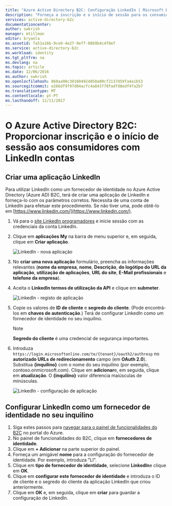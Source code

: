 ```yaml
---
title: "Azure Active Directory B2C: Configuração LinkedIn | Microsoft Docs"
description: "Forneça a inscrição e o início de sessão para os consumidores com contas de LinkedIn nas aplicações que estejam protegidas pelo Azure Active Directory B2C"
services: active-directory-b2c
documentationcenter: 
author: swkrish
manager: mtillman
editor: bryanla
ms.assetid: fa51a16b-9ce9-4e27-9eff-0869b4c4f0ef
ms.service: active-directory-b2c
ms.workload: identity
ms.tgt_pltfrm: na
ms.devlang: na
ms.topic: article
ms.date: 12/06/2016
ms.author: swkrish
ms.openlocfilehash: 860aa90c391604924850a00cf2137d59fa4a1b53
ms.sourcegitcommit: e266df9f97d04acfc4a843770fadfd8edf4fa2b7
ms.translationtype: MT
ms.contentlocale: pt-PT
ms.lasthandoff: 12/11/2017
---
```

# <a name="azure-active-directory-b2c-provide-sign-up-and-sign-in-to-consumers-with-linkedin-accounts"></a>O Azure Active Directory B2C: Proporcionar inscrição e o início de sessão aos consumidores com LinkedIn contas
## <a name="create-a-linkedin-application"></a>Criar uma aplicação LinkedIn
Para utilizar LinkedIn como um fornecedor de identidade no Azure Active Directory (Azure AD) B2C, terá de criar uma aplicação de LinkedIn e forneça-lo com os parâmetros corretos. Necessita de uma conta de LinkedIn para efetuar este procedimento. Se não tiver uma, pode obtê-lo em [https://www.linkedin.com/](https://www.linkedin.com/).

1. Vá para o [site LinkedIn programadores](https://www.developer.linkedin.com/) e inicie sessão com as credenciais da conta LinkedIn.
2. Clique em **aplicações My** na barra de menu superior e, em seguida, clique em **Criar aplicação**.
   
    ![LinkedIn - nova aplicação](./media/active-directory-b2c-setup-li-app/linkedin-new-app.png)
3. No **criar uma nova aplicação** formulário, preencha as informações relevantes (**nome da empresa**, **nome**, **Descrição**, **do logótipo do URL da aplicação**, **utilização de aplicações**, **URL do site**, **E-Mail profissionais** e **telefone da empresa**).
4. Aceita o **LinkedIn termos de utilização da API** e clique em **submeter**.
   
    ![LinkedIn - registo de aplicação](./media/active-directory-b2c-setup-li-app/linkedin-register-app.png)
5. Copie os valores de **ID de cliente** e **segredo do cliente**. (Pode encontrá-los em **chaves de autenticação**.) Terá de configurar LinkedIn como um fornecedor de identidade no seu inquilino.
   
   > [!NOTE]
   > **Segredo do cliente** é uma credencial de segurança importantes.
   > 
   > 
6. Introduza `https://login.microsoftonline.com/te/{tenant}/oauth2/authresp` no **autorizado URLs de redirecionamento** campo (em **OAuth 2.0**). Substitua **{inquilino}** com o nome do seu inquilino (por exemplo, contoso.onmicrosoft.com). Clique em **adicionar**e, em seguida, clique em **atualização**. O **{inquilino}** valor diferencia maiúsculas de minúsculas.
   
    ![LinkedIn - configuração de aplicação](./media/active-directory-b2c-setup-li-app/linkedin-setup.png)

## <a name="configure-linkedin-as-an-identity-provider-in-your-tenant"></a>Configurar LinkedIn como um fornecedor de identidade no seu inquilino
1. Siga estes passos para [navegar para o painel de funcionalidades do B2C](active-directory-b2c-app-registration.md#navigate-to-b2c-settings) no portal do Azure.
2. No painel de funcionalidades do B2C, clique em **fornecedores de identidade**.
3. Clique em **+ Adicionar** na parte superior do painel.
4. Forneça um amigável **nome** para a configuração do fornecedor de identidade. Por exemplo, introduza "LI".
5. Clique em **tipo de fornecedor de identidade**, selecione **LinkedIn**e clique em **OK**.
6. Clique em **configurar este fornecedor de identidade** e introduza o ID de cliente e o segredo do cliente da aplicação LinkedIn que criou anteriormente.
7. Clique em **OK** e, em seguida, clique em **criar** para guardar a configuração de LinkedIn.

